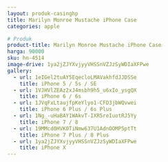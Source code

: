 ```yaml
---
layout: produk-casinghp
title: Marilyn Monroe Mustache iPhone Case
categories: apple

# Produk
product-title: Marilyn Monroe Mustache iPhone Case
harga: 90000
sku: hn-4514
image-drive: 1ya2jZJYXvjyyVHSSnVZJzSyWDIaXFPwe
gallery:
  - url: 1eIGel2tuAY5EqecloLMAVakhfdJJDSSe
    title: iPhone 5 / 5s / SE
  - url: 1VJHVlZEAz2xJ4msbh9h5_u6xIo_ysgQX
    title: iPhone 6 / 6s
  - url: 1JVqFxLtaujfpKeYlyo1-CFD3jbWQvwei
    title: iPhone 6 Plus / 6s Plus
  - url: 1Ng_-uHaBAY1WAkvT-IXR5reIuotRJ5Yy
    title: iPhone 7 / 8
  - url: 19MMcd0HVK0TiNmw637U1AdnOOMP5ptTt
    title: iPhone 7 Plus / 8 Plus
  - url: 1ya2jZJYXvjyyVHSSnVZJzSyWDIaXFPwe
    title: iPhone X
---
```

